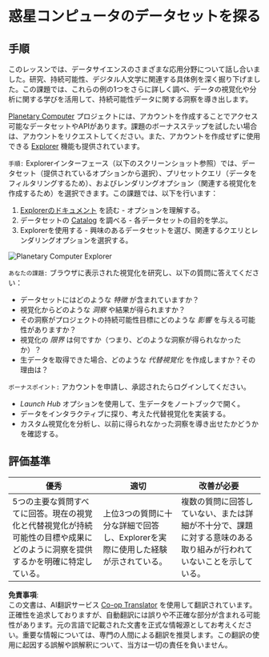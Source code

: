 <!--
CO_OP_TRANSLATOR_METADATA:
{
  "original_hash": "d1e05715f9d97de6c4f1fb0c5a4702c0",
  "translation_date": "2025-08-24T12:57:07+00:00",
  "source_file": "6-Data-Science-In-Wild/20-Real-World-Examples/assignment.md",
  "language_code": "ja"
}
-->
# 惑星コンピュータのデータセットを探る

## 手順

このレッスンでは、データサイエンスのさまざまな応用分野について話し合いました。研究、持続可能性、デジタル人文学に関連する具体例を深く掘り下げました。この課題では、これらの例の1つをさらに詳しく調べ、データの視覚化や分析に関する学びを活用して、持続可能性データに関する洞察を導き出します。

[Planetary Computer](https://planetarycomputer.microsoft.com/) プロジェクトには、アカウントを作成することでアクセス可能なデータセットやAPIがあります。課題のボーナスステップを試したい場合は、アカウントをリクエストしてください。また、アカウントを作成せずに使用できる [Explorer](https://planetarycomputer.microsoft.com/explore) 機能も提供されています。

`手順:`
Explorerインターフェース（以下のスクリーンショット参照）では、データセット（提供されているオプションから選択）、プリセットクエリ（データをフィルタリングするため）、およびレンダリングオプション（関連する視覚化を作成するため）を選択できます。この課題では、以下を行います：

 1. [Explorerのドキュメント](https://planetarycomputer.microsoft.com/docs/overview/explorer/) を読む - オプションを理解する。
 2. データセットの [Catalog](https://planetarycomputer.microsoft.com/catalog) を調べる - 各データセットの目的を学ぶ。
 3. Explorerを使用する - 興味のあるデータセットを選び、関連するクエリとレンダリングオプションを選択する。

![Planetary Computer Explorer](../../../../6-Data-Science-In-Wild/20-Real-World-Examples/images/planetary-computer-explorer.png)

`あなたの課題:`
ブラウザに表示された視覚化を研究し、以下の質問に答えてください：
 * データセットにはどのような _特徴_ が含まれていますか？
 * 視覚化からどのような _洞察_ や結果が得られますか？
 * その洞察がプロジェクトの持続可能性目標にどのような _影響_ を与える可能性がありますか？
 * 視覚化の _限界_ は何ですか（つまり、どのような洞察が得られなかったか）？
 * 生データを取得できた場合、どのような _代替視覚化_ を作成しますか？その理由は？

`ボーナスポイント:`
アカウントを申請し、承認されたらログインしてください。
 * _Launch Hub_ オプションを使用して、生データをノートブックで開く。
 * データをインタラクティブに探り、考えた代替視覚化を実装する。
 * カスタム視覚化を分析し、以前に得られなかった洞察を導き出せたかどうかを確認する。

## 評価基準

優秀 | 適切 | 改善が必要
--- | --- | -- |
5つの主要な質問すべてに回答。現在の視覚化と代替視覚化が持続可能性の目標や成果にどのように洞察を提供するかを明確に特定している。| 上位3つの質問に十分な詳細で回答し、Explorerを実際に使用した経験が示されている。| 複数の質問に回答していない、または詳細が不十分で、課題に対する意味のある取り組みが行われていないことを示している。 |

**免責事項**:  
この文書は、AI翻訳サービス [Co-op Translator](https://github.com/Azure/co-op-translator) を使用して翻訳されています。正確性を追求しておりますが、自動翻訳には誤りや不正確な部分が含まれる可能性があります。元の言語で記載された文書を正式な情報源としてお考えください。重要な情報については、専門の人間による翻訳を推奨します。この翻訳の使用に起因する誤解や誤解釈について、当方は一切の責任を負いません。